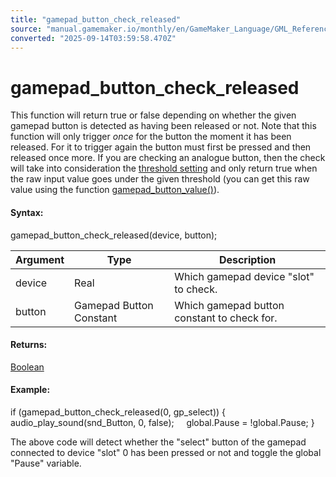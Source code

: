 ```yaml
---
title: "gamepad_button_check_released"
source: "manual.gamemaker.io/monthly/en/GameMaker_Language/GML_Reference/Game_Input/GamePad_Input/gamepad_button_check_released.htm"
converted: "2025-09-14T03:59:58.470Z"
---
```


# gamepad\_button\_check\_released

This function will return true or false depending on whether the given gamepad button is detected as having been released or not. Note that this function will only trigger _once_ for the button the moment it has been released. For it to trigger again the button must first be pressed and then released once more. If you are checking an analogue button, then the check will take into consideration the [threshold setting](gamepad_set_button_threshold.md) and only return true when the raw input value goes under the given threshold (you can get this raw value using the function [gamepad\_button\_value()](../../../../../../../GameMaker_Language/GML_Reference/Game_Input/GamePad_Input/gamepad_button_value.md)).

#### Syntax:

gamepad\_button\_check\_released(device, button);

| Argument | Type | Description |
| --- | --- | --- |
| device | Real | Which gamepad device "slot" to check. |
| button | Gamepad Button Constant | Which gamepad button constant to check for. |

#### Returns:

[Boolean](../../../GML_Overview/Data_Types.md)

#### Example:

if (gamepad\_button\_check\_released(0, gp\_select))
{
    audio\_play\_sound(snd\_Button, 0, false);
    global.Pause = !global.Pause;
}

The above code will detect whether the "select" button of the gamepad connected to device "slot" 0 has been pressed or not and toggle the global "Pause" variable.